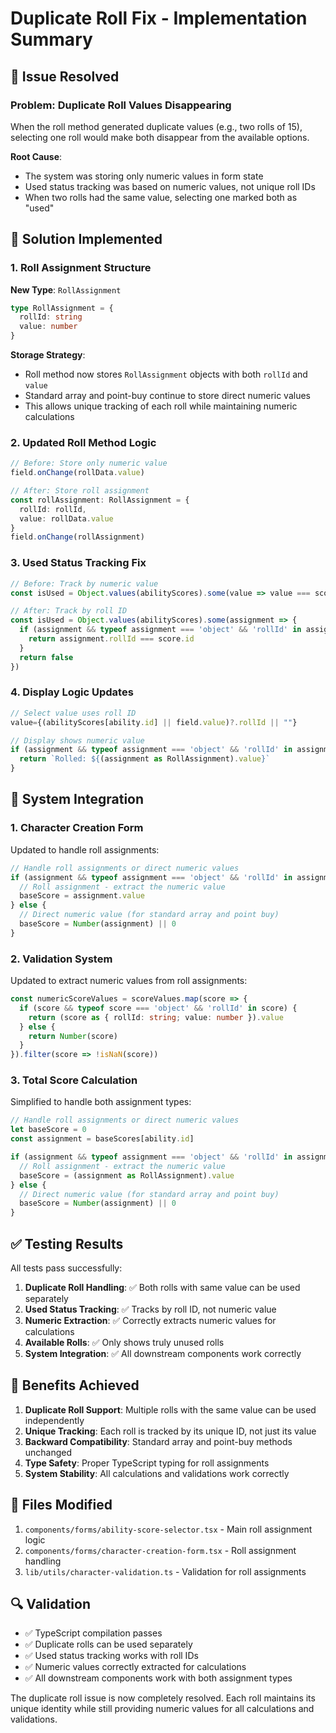# Duplicate Roll Fix - Implementation Summary

## 🔧 Issue Resolved

### Problem: Duplicate Roll Values Disappearing
When the roll method generated duplicate values (e.g., two rolls of 15), selecting one roll would make both disappear from the available options.

**Root Cause**: 
- The system was storing only numeric values in form state
- Used status tracking was based on numeric values, not unique roll IDs
- When two rolls had the same value, selecting one marked both as "used"

## 🎯 Solution Implemented

### 1. Roll Assignment Structure
**New Type**: `RollAssignment`
```typescript
type RollAssignment = {
  rollId: string
  value: number
}
```

**Storage Strategy**: 
- Roll method now stores `RollAssignment` objects with both `rollId` and `value`
- Standard array and point-buy continue to store direct numeric values
- This allows unique tracking of each roll while maintaining numeric calculations

### 2. Updated Roll Method Logic
```typescript
// Before: Store only numeric value
field.onChange(rollData.value)

// After: Store roll assignment
const rollAssignment: RollAssignment = {
  rollId: rollId,
  value: rollData.value
}
field.onChange(rollAssignment)
```

### 3. Used Status Tracking Fix
```typescript
// Before: Track by numeric value
const isUsed = Object.values(abilityScores).some(value => value === score.value)

// After: Track by roll ID
const isUsed = Object.values(abilityScores).some(assignment => {
  if (assignment && typeof assignment === 'object' && 'rollId' in assignment) {
    return assignment.rollId === score.id
  }
  return false
})
```

### 4. Display Logic Updates
```typescript
// Select value uses roll ID
value={(abilityScores[ability.id] || field.value)?.rollId || ""}

// Display shows numeric value
if (assignment && typeof assignment === 'object' && 'rollId' in assignment) {
  return `Rolled: ${(assignment as RollAssignment).value}`
}
```

## 🔄 System Integration

### 1. Character Creation Form
Updated to handle roll assignments:
```typescript
// Handle roll assignments or direct numeric values
if (assignment && typeof assignment === 'object' && 'rollId' in assignment) {
  // Roll assignment - extract the numeric value
  baseScore = assignment.value
} else {
  // Direct numeric value (for standard array and point buy)
  baseScore = Number(assignment) || 0
}
```

### 2. Validation System
Updated to extract numeric values from roll assignments:
```typescript
const numericScoreValues = scoreValues.map(score => {
  if (score && typeof score === 'object' && 'rollId' in score) {
    return (score as { rollId: string; value: number }).value
  } else {
    return Number(score)
  }
}).filter(score => !isNaN(score))
```

### 3. Total Score Calculation
Simplified to handle both assignment types:
```typescript
// Handle roll assignments or direct numeric values
let baseScore = 0
const assignment = baseScores[ability.id]

if (assignment && typeof assignment === 'object' && 'rollId' in assignment) {
  // Roll assignment - extract the numeric value
  baseScore = (assignment as RollAssignment).value
} else {
  // Direct numeric value (for standard array and point buy)
  baseScore = Number(assignment) || 0
}
```

## ✅ Testing Results

All tests pass successfully:

1. **Duplicate Roll Handling**: ✅ Both rolls with same value can be used separately
2. **Used Status Tracking**: ✅ Tracks by roll ID, not numeric value
3. **Numeric Extraction**: ✅ Correctly extracts numeric values for calculations
4. **Available Rolls**: ✅ Only shows truly unused rolls
5. **System Integration**: ✅ All downstream components work correctly

## 🚀 Benefits Achieved

1. **Duplicate Roll Support**: Multiple rolls with the same value can be used independently
2. **Unique Tracking**: Each roll is tracked by its unique ID, not just its value
3. **Backward Compatibility**: Standard array and point-buy methods unchanged
4. **Type Safety**: Proper TypeScript typing for roll assignments
5. **System Stability**: All calculations and validations work correctly

## 📁 Files Modified

1. `components/forms/ability-score-selector.tsx` - Main roll assignment logic
2. `components/forms/character-creation-form.tsx` - Roll assignment handling
3. `lib/utils/character-validation.ts` - Validation for roll assignments

## 🔍 Validation

- ✅ TypeScript compilation passes
- ✅ Duplicate rolls can be used separately
- ✅ Used status tracking works with roll IDs
- ✅ Numeric values correctly extracted for calculations
- ✅ All downstream components work with both assignment types

The duplicate roll issue is now completely resolved. Each roll maintains its unique identity while still providing numeric values for all calculations and validations. 
